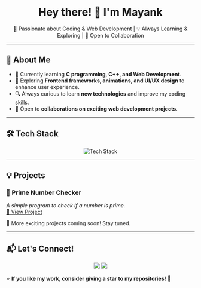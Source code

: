 <h1 align="center">Hey there! 👋 I'm Mayank</h1>
<p align="center">
🚀 Passionate about Coding & Web Development | 💡 Always Learning & Exploring | 🤝 Open to Collaboration
</p>

---

## 🚀 About Me  
- 🌱 Currently learning **C programming, C++, and Web Development**.  
- 🎨 Exploring **Frontend frameworks, animations, and UI/UX design** to enhance user experience.  
- 🔍 Always curious to learn **new technologies** and improve my coding skills.  
- 🤝 Open to **collaborations on exciting web development projects**.  

---

## 🛠 Tech Stack  
<div align="center">
  <img src="https://skillicons.dev/icons?i=c,cpp,html,css,js,react,github,vscode" alt="Tech Stack" />
</div>

---

## 💡 Projects  
### 🔢 Prime Number Checker  
_A simple program to check if a number is prime._  
[🔗 View Project](#)  

📌 More exciting projects coming soon! Stay tuned.  

---

## 📬 Let's Connect!  
<p align="center">
  <a href="https://github.com/your-github-profile"><img src="https://img.shields.io/badge/GitHub-100000?style=for-the-badge&logo=github&logoColor=white"></a>
  <a href="https://linkedin.com/in/your-linkedin-profile"><img src="https://img.shields.io/badge/LinkedIn-0A66C2?style=for-the-badge&logo=linkedin&logoColor=white"></a>
</p>

⭐ **If you like my work, consider giving a star to my repositories!** 🌟
